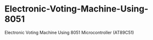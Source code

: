 # Electronic-Voting-Machine-Using-8051
Electronic Voting Machine Using 8051 Microcontroller (AT89C51)
